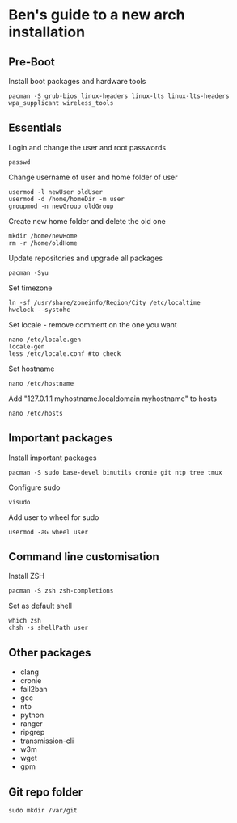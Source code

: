 # Ben's guide to a new arch installation

## Pre-Boot

Install boot packages and hardware tools
```
pacman -S grub-bios linux-headers linux-lts linux-lts-headers wpa_supplicant wireless_tools
```

## Essentials

Login and change the user and root passwords
```
passwd
```

Change username of user and home folder of user
```
usermod -l newUser oldUser
usermod -d /home/homeDir -m user
groupmod -n newGroup oldGroup
```

Create new home folder and delete the old one
```
mkdir /home/newHome
rm -r /home/oldHome
```

Update repositories and upgrade all packages
```
pacman -Syu
```

Set timezone
```
ln -sf /usr/share/zoneinfo/Region/City /etc/localtime
hwclock --systohc
```

Set locale - remove comment on the one you want
```
nano /etc/locale.gen
locale-gen
less /etc/locale.conf #to check
```

Set hostname
```
nano /etc/hostname
```

Add "127.0.1.1 myhostname.localdomain myhostname" to hosts
```
nano /etc/hosts
```

## Important packages

Install important packages
```
pacman -S sudo base-devel binutils cronie git ntp tree tmux
```

Configure sudo
```
visudo
```

Add user to wheel for sudo
```
usermod -aG wheel user
```

## Command line customisation

Install ZSH
```
pacman -S zsh zsh-completions
```

Set as default shell
```
which zsh
chsh -s shellPath user
```

## Other packages

* clang
* cronie
* fail2ban
* gcc
* ntp
* python
* ranger
* ripgrep
* transmission-cli
* w3m
* wget
* gpm

## Git repo folder

```
sudo mkdir /var/git
```
